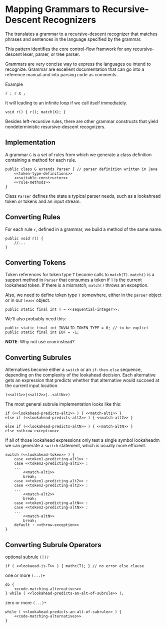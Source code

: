 # Mapping Grammars to Recursive-Descent Recognizers

The translates a grammar to a recursive-descent recognizer that matches phrases and sentences in the language specified by the grammar.

This pattern identifies the core control-flow framwork for any recursive-descent lexer, parser, or tree parser.

Grammars are very concise way to express the languages ou intend to recognize.
Grammar are excellent documentation that can go into a reference manual and into parsing code as comments.

Example

    r : r X ;

It will leading to an infinite loop if we call itself immediately.

    void r() { r(); match(X); }

Besides left-recursive rules, there are other grammar constructs that yield nondeterministic resursive-descent recognizers.

## Implementation

A grammar `G` is a set of rules from which we generate a class definition containing a method for each rule.

    public class G extends Parser { // parser definition written in Java
        <<token-type-definitions>>
        <<suitable-constructor>>
        <<rule-methods>>
    }

Class `Parser` defines the state a typical parser needs, such as a lookahread token or tokens and an input stream.

## Converting Rules

For each rule `r`, defined in a grammar, we build a method of the same name.

    public void r() {
        //...
    }


## Converting Tokens

Token references for token type `T` become calls to `match(T)`.
`match()` is a support method in `Parser` that consumes a token if `T` is the current lookahead token.
If there is a mismatch, `match()` throws an exception.

Also, we need to define token type `T` somewhere, either in the `parser` object or in our `lexer` object.

    public static final int T = <<sequential-integer>>;

We'll also probably need this:

    public static final int INVALID_TOKEN_TYPE = 0; // to be explict
    public static final int EOF = -1;

**NOTE**: Why not use `enum` instead?

## Converting Subrules

Alternatives become either a `switch` or an `if-then-else` sequence, depending on the complexity of the lookahead decision.
Each alternative gets an expression that predicts whether that alternative would succeed at the current input location.

    (<<alt1>>|<<alt2>>|..<altN>>)

The most general subrule implementation looks like this:

    if (<<lookahead-predicts-alt1>> ) { <<match-alt1>> }
    else if (<<lookahead-predicts-alt2>> ) { <<match-alt2>> }
    ...
    else if (<<lookahead-predicts-altN>> ) { <<match-altN>> }
    else <<throw-exception>>

If all of those lookahead expressions only test a single symbol lookaheadm we can generate a `switch` statement, which is usually more efficient.

    switch (<<lookahead-token>> ) {
        case <<token1-predicting-alt1>> :
        case <<token2-predicting-alt1>> :
        ...
            <<match-alt1>>
            break;
        case <<token1-predicting-alt2>> :
        case <<token2-predicting-alt2>> :
        ...
            <<match-alt2>>
            break;
        case <<token1-predicting-altN>> :
        case <<token2-predicting-altN>> :
        ...
            <<match-altN>>
            break;
        default : <<throw-exception>>
    }

## Converting Subrule Operators

optional subrule `(T)?`

    if ( <<lookaead-is-T>> ) { mathc(T); } // no error else clause

one or more `(...)+`

    do {
        <<code-matching-alternatives>>
    } while ( <<lookahead-predicts-an-alt-of-subrule>> );

zero or more `(...)*`

    while ( <<lookahead-predicts-an-alt-of-subrule>> ) {
        <<code-matching-alternatives>>
    }

